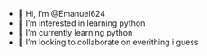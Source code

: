 - 👋 Hi, I’m @Emanuel624
- 👀 I’m interested in learning python
- 🌱 I’m currently learning python
- 💞️ I’m looking to collaborate on everithing i guess


<!---
Emanuel624/Emanuel624 is a ✨ special ✨ repository because its `README.md` (this file) appears on your GitHub profile.
You can click the Preview link to take a look at your changes.
--->
